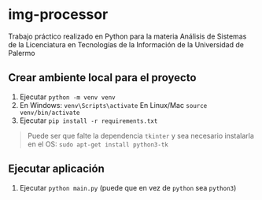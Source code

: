 # img-processor
Trabajo práctico realizado en Python para la materia Análisis de Sistemas de la Licenciatura en Tecnologías de la Información de la Universidad de Palermo

## Crear ambiente local para el proyecto

1. Ejecutar `python -m venv venv`
2. En Windows: `venv\Scripts\activate`
    En Linux/Mac `source venv/bin/activate`
3. Ejecutar `pip install -r requirements.txt`

> Puede ser que falte la dependencia `tkinter` y sea necesario instalarla en el OS: `sudo apt-get install python3-tk`

## Ejecutar aplicación

1. Ejecutar `python main.py` (puede que en vez de `python` sea `python3`)